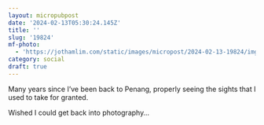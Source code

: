```yaml
---
layout: micropubpost
date: '2024-02-13T05:30:24.145Z'
title: ''
slug: '19824'
mf-photo:
  - 'https://jothamlim.com/static/images/micropost/2024-02-13-19824/img-1526.jpeg'
category: social
draft: true
---
```

Many years since I’ve been back to Penang, properly seeing the sights that I used to take for granted.

Wished I could get back into photography…
